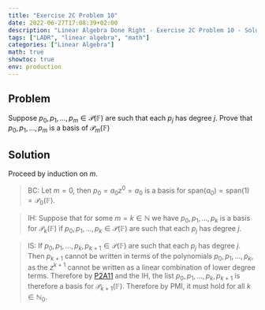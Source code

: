 ```yaml
---
title: "Exercise 2C Problem 10"
date: 2022-06-27T17:08:39+02:00
description: "Linear Algebra Done Right - Exercise 2C Problem 10 - Solution"
tags: ["LADR", "linear algebra", "math"]
categories: ["Linear Algebra"]
math: true
showtoc: true
env: production
---
```


## Problem
Suppose $p_0, p_1, \dots, p_m \in \mathcal{P}(\mathbb{F})$ are such that each $p_j$ has degree $j$. Prove that $p_0, p_1, \dots, p_m$ is a basis of $\mathcal{P}_m(\mathbb{F})$

## Solution
Proceed by induction on $m$. 

> BC: Let $m = 0$, then $p_0 = a_0z^0 = a_0$ is a basis for $\textrm{span}(a_0) = \textrm{span}(1) = \mathcal{P}_0(\mathbb{F})$.

> IH: Suppose that for some $m = k \in \mathbb{N}$ we have  $p_0, p_1, \dots, p_k$ is a basis for $\mathcal{P}_k(\mathbb{F})$ if $p_0, p_1, \dots, p_k \in \mathcal{P}(\mathbb{F})$ are such that each $p_j$ has degree $j$.

> IS: If $p_0, p_1, \dots, p_k, p_{k+1} \in \mathcal{P}(\mathbb{F})$ are such that each $p_j$ has degree $j$. Then $p_{k+1}$ cannot be written in terms of the polynomials $p_0, p_1, \dots, p_k$, as the $z^{k+1}$ cannot be written as a linear combination of lower degree terms. Therefore by [P2A11](https://dragonoverlord3000.github.io/posts/linear_algebra/ladr/chapter2/exercise-2a-problem-11/) and the IH, the list $p_0, p_1, \dots, p_k, p_{k+1}$ is therefore a basis for $\mathcal{P}_{k+1}(\mathbb{F})$. Therefore by PMI, it must hold for all $k \in \mathbb{N}_0$.






